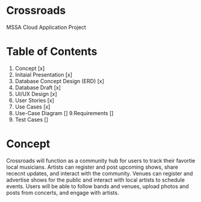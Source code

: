 
# Crossroads
 
MSSA Cloud Application Project


# Table of Contents

1. Concept [x]
2. Initaial Presentation [x]
3. Database Concept Design (ERD) [x]
4. Database Draft [x]
5. UI/UX Design [x]
6. User Stories [x]
7. Use Cases [x]
8. Use-Case Diagram []
9.Requirements []
10. Test Cases []

# Concept


Crossroads will function as a community hub for users to track their favortie local musicians. Artists can register and post upcoming shows, share rececnt updates, and interact with the community. Venues can register and advertise shows for the public and interact with local artists to schedule events. Users will be able to follow bands and venues, upload photos and posts from concerts, and engage with artists.
